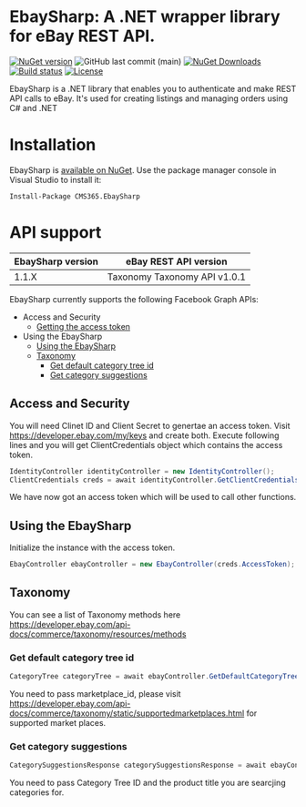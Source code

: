 # EbaySharp: A .NET wrapper library for eBay REST API.
[![NuGet version](https://img.shields.io/nuget/v/CMS365.EbaySharp.svg?maxAge=3600)](https://www.nuget.org/packages/CMS365.EbaySharp/)
![GitHub last commit (main)](https://img.shields.io/github/last-commit/CMS365-PTY-LTD/EbaySharp/main.svg?logo=github)
[![NuGet Downloads](https://img.shields.io/nuget/dt/CMS365.EbaySharp.svg?logo=nuget)](https://www.nuget.org/packages/CMS365.EbaySharp/)
[![Build status](https://img.shields.io/azure-devops/build/cms-365/EbaySharp/9.svg?logo=azuredevops)](https://cms-365.visualstudio.com/EbaySharp/_build?definitionId=9)
[![License](https://img.shields.io/badge/license-MIT-green)](./LICENSE)

EbaySharp is a .NET library that enables you to authenticate and make REST API calls to eBay. It's used for creating listings and managing orders using C# and .NET
# Installation
EbaySharp is [available on NuGet](https://www.nuget.org/packages/CMS365.EbaySharp/). Use the package manager
console in Visual Studio to install it:

```pwsh
Install-Package CMS365.EbaySharp
```
# API support

| EbaySharp version    | eBay REST API version            
| -------------------- | -------------------------------- 
| 1.1.X                | Taxonomy Taxonomy API v1.0.1    

EbaySharp currently supports the following Facebook Graph APIs:

-   Access and Security
    -   [Getting the access token](#access-and-security)
-   Using the EbaySharp
    -   [Using the EbaySharp](#using-the-EbaySharp)
    -   [Taxonomy](#taxonomy)
        -   [Get default category tree id](#get-default-category-tree-id)
        -   [Get category suggestions](#get-category-suggestions)

## Access and Security
You will need Clinet ID and Client Secret to genertae an access token. Visit https://developer.ebay.com/my/keys and create both.
Execute following lines and you will get ClientCredentials object which contains the access token.
```C#
IdentityController identityController = new IdentityController();
ClientCredentials creds = await identityController.GetClientCredentials(YOUR CLINET ID, YOUR CLIENT SECRET);
```
We have now got an access token which will be used to call other functions.

## Using the EbaySharp
 Initialize the instance with the access token.
```C#
EbayController ebayController = new EbayController(creds.AccessToken);
```

## Taxonomy
You can see a list of Taxonomy methods here https://developer.ebay.com/api-docs/commerce/taxonomy/resources/methods
### Get default category tree id
```C#
CategoryTree categoryTree = await ebayController.GetDefaultCategoryTreeId([marketplace_id]);
```
You need to pass marketplace_id, please visit https://developer.ebay.com/api-docs/commerce/taxonomy/static/supportedmarketplaces.html for supported market places.
### Get category suggestions
```C#
CategorySuggestionsResponse categorySuggestionsResponse = await ebayController.GetCategorySuggestions([category tree ID], [product title]);
```
You need to pass Category Tree ID and the product title you are searcjing categories for.